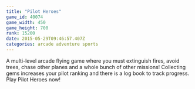 ```yaml
---
title: "Pilot Heroes"
game_id: 40074
game_width: 450
game_height: 700
rank: 15200
date: 2015-05-29T09:46:57.407Z
categories: arcade adventure sports
---
```

A multi-level arcade flying game where you must extinguish fires, avoid trees, chase other planes and a whole bunch of other missions! Collecting gems increases your pilot ranking and there is a log book to track progress. Play Pilot Heroes now!